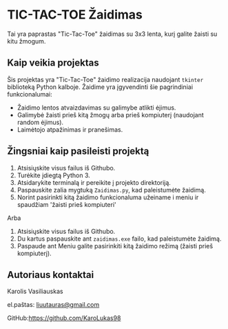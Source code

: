 # TIC-TAC-TOE Žaidimas

Tai yra paprastas "Tic-Tac-Toe" žaidimas su 3x3 lenta, kurį galite žaisti su kitu žmogum.

## Kaip veikia projektas

Šis projektas yra "Tic-Tac-Toe" žaidimo realizacija naudojant `tkinter` biblioteką Python kalboje. Žaidime yra įgyvendinti šie pagrindiniai funkcionalumai:

- Žaidimo lentos atvaizdavimas su galimybe atlikti ėjimus.
- Galimybė žaisti prieš kitą žmogų arba prieš kompiuterį (naudojant random ėjimus).
- Laimėtojo atpažinimas ir pranešimas.

## Žingsniai kaip pasileisti projektą

1. Atsisiųskite visus failus iš Githubo.
2. Turėkite įdiegtą Python 3.
3. Atsidarykite terminalą ir pereikite į projekto direktoriją.
4. Paspauskite zalia mygtuką `Zaidimas.py`, kad paleistumėte žaidimą.
5. Norint pasirinkti kitą žaidimo funkcionaluma užeiname i meniu ir spaudžiam 'žaisti prieš kompiuteri'

Arba

1. Atsisiųskite visus failus iš Githubo.
2. Du kartus paspauskite ant `zaidimas.exe` failo, kad paleistumėte žaidimą.
3. Paspaude ant Meniu galite pasirinkiti kitą žaidimo režimą (žaisti prieš kompiuterį).



## Autoriaus kontaktai

Karolis Vasiliauskas

el.paštas: liuutauras@gmail.com    

GitHub:https://github.com/KaroLukas98
